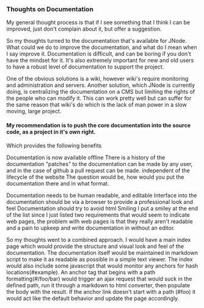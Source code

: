 <!-- slide:break -->

### Thoughts on Documentation
My general thought process is that if I see something that I think I can be improved, just don't complain about it, but offer a suggestion.

So my thoughts turned to the documentation that's available for JNode. What could we do to improve the documentation, and what do I mean when I say improve it. Documentation is difficult, and can be boring if you don't have the mindset for it. It's also extremely important for new and old users to have a robust level of documentation to support the project.

One of the obvious solutions is a wiki, however wiki's require monitoring and administration and servers. Another solution, which JNode is currently doing, is centralizing the documentation on a CMS but limiting the rights of the people who can modify it. This can work pretty well but can suffer for the same reason that wiki's do which is the lack of man power in a slow moving, large project.

#### My recommendation is to push the core documentation into the source code, as a project in it's own right.
Which provides the following benefits

Documentation is now available offline
There is a history of the documentation
"patches" to the documentation can be made by any user, and in the case of github a pull request can be made.
independent of the lifecycle of the website
The question would be, how would you put the documentation there and in what format.

Documentation needs to be human readable, and editable
Interface into the documentation should be via a browser to provide a professional look and feel
Documentation should try to avoid html Smiling
I put a smiley at the end of the list since I just listed two requirements that would seem to indicate web pages, the problem with web pages is that they really aren't readable and a pain to upkeep and write documentation in without an editor.

So my thoughts went to a combined approach. I would have a main index page which would provide the structure and visual look and feel of the documentation. The documentation itself would be maintained in markdown script to make it as readable as possible in a simple text viewer. The index would also include some javascript that would monitor any anchors for hash locations(#example). An anchor tag that begins with a path formatting(#/foo/bar) would trigger an ajax request that would suck in the defined path, run it through a markdown to html converter, then populate the body with the result. If the anchor link doesn't start with a path (#foo) it would act like the default behavior and update the page accordingly.
